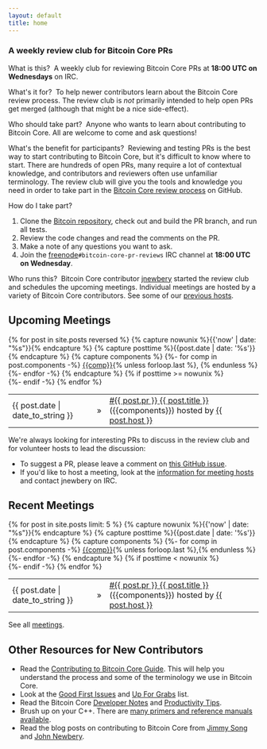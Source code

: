 ```yaml
---
layout: default
title: home
---
```

### A weekly review club for Bitcoin Core PRs

<span class="question">What is this?</span> &nbsp;A weekly club for reviewing
Bitcoin Core PRs at **18:00 UTC on Wednesdays** on IRC.

<span class="question">What's it for?</span> &nbsp;To help newer contributors
learn about the Bitcoin Core review process. The review club is *not* primarily
intended to help open PRs get merged (although that might be a nice
side-effect).

<span class="question">Who should take part?</span> &nbsp;Anyone who wants to
learn about contributing to Bitcoin Core. All are welcome to come and ask
questions!

<span class="question">What's the benefit for participants?</span>
&nbsp;Reviewing and testing PRs is the best way to start contributing to Bitcoin
Core, but it's difficult to know where to start. There are hundreds of open PRs,
many require a lot of contextual knowledge, and contributors and reviewers often
use unfamiliar terminology. The review club will give you the tools and
knowledge you need in order to take part in the [Bitcoin Core review
process](https://github.com/bitcoin/bitcoin/blob/master/CONTRIBUTING.md#peer-review)
on GitHub.

<span class="question">How do I take part?</span>

1. Clone the [Bitcoin repository](https://github.com/bitcoin/bitcoin), check out
   and build the PR branch, and run all tests.
2. Review the code changes and read the comments on the PR.
3. Make a note of any questions you want to ask.
4. Join the [freenode](https://webchat.freenode.net/)`#bitcoin-core-pr-reviews`
   IRC channel at **18:00 UTC on Wednesday**.

<span class="question">Who runs this?</span> &nbsp;Bitcoin Core contributor
[jnewbery](https://github.com/jnewbery) started the review club and schedules
the upcoming meetings. Individual meetings are hosted by a variety of Bitcoin
Core contributors. See some of our [previous hosts](/meetings-hosts/).

## Upcoming Meetings

<table>
{% for post in site.posts reversed %}
  {% capture nowunix %}{{'now' | date: "%s"}}{% endcapture %}
  {% capture posttime %}{{post.date | date: '%s'}}{% endcapture %}
  {% capture components %}
  {%- for comp in post.components -%}
    <a href="/meetings-components/#{{comp}}">{{comp}}</a>{% unless forloop.last %}, {% endunless %}
  {%- endfor -%}
  {% endcapture %}
  {% if posttime >= nowunix %}
    <tr>
      <div class="home-posts-post">
        <td><span class="home-posts-post-date">{{ post.date | date_to_string }}</span></td>
        <td><span class="home-posts-post-arrow">&raquo;</span></td>
        <td><a class="home-posts-post-title" href="{{ post.url }}">#{{ post.pr }} {{ post.title }}</a>
        ({{components}})
        <span class="host">hosted by
        <a class="host" href="/meetings-hosts/#{{post.host}}">{{ post.host }}</a>
        </span></td>
      </div>
    </tr>
  {%- endif -%}
{% endfor %}
</table>

We're always looking for interesting PRs to discuss in the review club and for
volunteer hosts to lead the discussion:

- To suggest a PR, please leave a comment on [this GitHub
  issue](https://github.com/bitcoin-core-review-club/bitcoin-core-review-club.github.io/issues/14).
- If you'd like to host a meeting, look at the [information for meeting
  hosts](https://github.com/bitcoin-core-review-club/bitcoin-core-review-club.github.io/blob/master/CONTRIBUTING.md)
  and contact jnewbery on IRC.

## Recent Meetings

<table>
{% for post in site.posts limit: 5 %}
  {% capture nowunix %}{{'now' | date: "%s"}}{% endcapture %}
  {% capture posttime %}{{post.date | date: '%s'}}{% endcapture %}
  {% capture components %}
  {%- for comp in post.components -%}
    <a href="/meetings-components/#{{comp}}">{{comp}}</a>{% unless forloop.last %},{% endunless %}
  {%- endfor -%}
  {% endcapture %}
  {% if posttime < nowunix %}
    <tr>
      <div class="home-posts-post">
        <td><span class="home-posts-post-date">{{ post.date | date_to_string }}</span></td>
        <td><span class="home-posts-post-arrow">&raquo;</span></td>
        <td><a class="home-posts-post-title" href="{{ post.url }}">#{{ post.pr }} {{ post.title }}</a>
        ({{components}})
        <span class="host">hosted by <a class="host" href="/meetings-hosts/#{{post.host}}">{{ post.host }}</a></span></td>
      </div>
    </tr>
  {%- endif -%}
{% endfor %}
</table>

See all [meetings](/meetings/).

## Other Resources for New Contributors

- Read the [Contributing to Bitcoin Core
  Guide](https://github.com/bitcoin/bitcoin/blob/master/CONTRIBUTING.md). This
  will help you understand the process and some of the terminology we use in
  Bitcoin Core.
- Look at the [Good First
  Issues](https://github.com/bitcoin/bitcoin/issues?q=is%3aissue+is%3aopen+label%3a%22good+first+issue%22)
  and [Up For
  Grabs](https://github.com/bitcoin/bitcoin/issues?utf8=%e2%9c%93&q=label%3a%22up+for+grabs%22)
  list.
- Read the Bitcoin Core [Developer
  Notes](https://github.com/bitcoin/bitcoin/blob/master/doc/developer-notes.md)
  and [Productivity
  Tips](https://github.com/bitcoin/bitcoin/blob/master/doc/productivity.md).
- Brush up on your C++. There are [many primers and reference manuals
  available](https://stackoverflow.com/questions/388242/the-definitive-c-book-guide-and-list).
- Read the blog posts on contributing to Bitcoin Core from [Jimmy
  Song](https://bitcointechtalk.com/a-gentle-introduction-to-bitcoin-core-development-fdc95eaee6b8)
  and [John
  Newbery](https://bitcointechtalk.com/contributing-to-bitcoin-core-a-personal-account-35f3a594340b).
